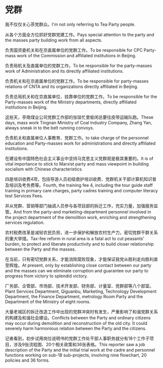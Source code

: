 # 党群

<p><span class="chinese">我不仅仅关心茶党群众。</span><span class="english">I'm not only referring to Tea Party people.</span></p>

<p><span class="chinese">从各个方面全方位抓好党群党建工作。</span><span class="english">Pays special attention to the party and the masses party building work from all aspects.</span></p>

<p><span class="chinese">负责国资委机关和在京直属单位的党群工作。</span><span class="english">To be responsible for CPC Party-mass work of the Commission and affiliated institutions in Beijing.</span></p>

<p><span class="chinese">负责局机关及直属单位的党群工作。</span><span class="english">To be responsible for the party-masses work of Administration and its directly affiliated institutions.</span></p>

<p><span class="chinese">负责机关和在京直属单位的党群工作。</span><span class="english">To be responsible for party-masses relations of CNTA and its organizations directly affiliated in Beijing.</span></p>

<p><span class="chinese">负责总局机关和在京直属单位、挂靠单位的党群工作。</span><span class="english">To be responsible for the Party-masses work of the Ministry departments, directly affiliated institutions in Beijing.</span></p>

<p><span class="chinese">这些天，亭南煤业公司党群工作部的张琰忙里偷闲总要往皮带运输队跑。</span><span class="english">These days, mass work Tingnan Ministry of Coal Industry Company, Zhang Yan, always sneak in to the belt running convoys.</span></p>

<p><span class="chinese">负责机关和直属单位人事教育、党群工作。</span><span class="english">to take charge of the personnel education and Party-masses work for administrations and directly affiliated institutions.</span></p>

<p><span class="chinese">在建设有中国特色社会主义事业中坚持马克思主义党群观是极其重要的。</span><span class="english">It is of vital importance to stick to Marxist party and mass viewpoint in building socialism with Chinese characteristics.</span></p>

<p><span class="chinese">四是培训收费4项，包括导游人员初级救护培训收费、党群机关干部计算机知识普及培训及考务费等。</span><span class="english">Fourth, the training fee 4, including the tour guide staff training in primary care charges, party cadres training and computer literacy test Services Fees.</span></p>

<p><span class="chinese">并从党群、营销等部门抽调人员参与各项目部的拆迁工作，充实力量，加强服务监管。</span><span class="english">And from the party-and marketing-department personnel involved in the project department of the demolition work, enriching and strengthening services regulation.</span></p>

<p><span class="chinese">农村税费改革是减轻农民负担，进一步保护和解放农村生产力，密切党群干群关系的重大举措。</span><span class="english">Tax-fee reform in rural area is a fatal act to cut peasants' burden, to protect and liberate productivity and to build closer relationship between the Party and the masses.</span></p>

<p><span class="chinese">在当前，只有密切党群关系，才能消除腐败现象，才能保证我党从胜利走向胜利直至辉煌。</span><span class="english">At present, only by establishing close contact between our party and the masses can we eliminate corruption and guarantee our party to progress from victory to splendid victory.</span></p>

<p><span class="chinese">厂务部、企管部、市场部、技术开发部、财务部、计量室、党群部等八个部室。</span><span class="english">Plant Services Department, Qiguanbu, Marketing, Technology Development Department, the Finance Department, metrology Room Party and the Department of the Ministry of eight rooms.</span></p>

<p><span class="chinese">大量老城区的拆迁改造工作中出现的党群冲突时有发生，严重影响了和谐党群关系的构建及和谐社会建设。</span><span class="english">Conflicts between the Party and ordinary citizens may occur during demolition and reconstruction of the old city. It could severely harm harmonious relation between the Party and the citizens.</span></p>

<p><span class="chinese">记者看到，初步试用岗位说明书的党群工作处干部人事职务就分有18个工作子项目，涉及9张流程图、20个相关政策和36张表格。</span><span class="english">This reporter saw a job description of the Party and the initial trial work at the cadre and personnel functions working on sub-18 sub-projects, involving nine flowchart, 20 policies and 36 forms.</span></p>

